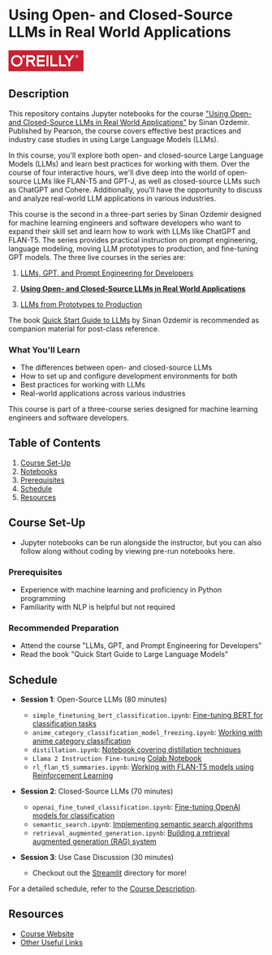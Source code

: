 # Using Open- and Closed-Source LLMs in Real World Applications

![O'Reilly](images/oreilly.png)

## Description

This repository contains Jupyter notebooks for the course ["Using Open- and Closed-Source LLMs in Real World Applications"](https://learning.oreilly.com/live-events/using-open-and-closed-source-llms-in-real-world-applications/0636920094342/) by Sinan Ozdemir. Published by Pearson, the course covers effective best practices and industry case studies in using Large Language Models (LLMs).

In this course, you'll explore both open- and closed-source Large Language Models (LLMs) and learn best practices for working with them. Over the course of four interactive hours, we'll dive deep into the world of open-source LLMs like FLAN-T5 and GPT-J, as well as closed-source LLMs such as ChatGPT and Cohere. Additionally, you'll have the opportunity to discuss and analyze real-world LLM applications in various industries.

This course is the second in a three-part series by Sinan Ozdemir designed for machine learning engineers and software developers who want to expand their skill set and learn how to work with LLMs like ChatGPT and FLAN-T5. The series provides practical instruction on prompt engineering, language modeling, moving LLM prototypes to production, and fine-tuning GPT models. The three live courses in the series are:

1. [LLMs, GPT, and Prompt Engineering for Developers](https://learning.oreilly.com/live-events/llms-gpt-and-prompt-engineering-for-developers/0636920094338/0636920094337/#liveEventSchedule)

2. **[Using Open- and Closed-Source LLMs in Real World Applications](https://learning.oreilly.com/live-events/using-open-and-closed-source-llms-in-real-world-applications/0636920094342/)**

3. [LLMs from Prototypes to Production](https://learning.oreilly.com/live-events/llms-from-prototypes-to-production/0636920095639/)

The book [Quick Start Guide to LLMs](https://learning.oreilly.com/library/view/quick-start-guide/9780138199425) by Sinan Ozdemir is recommended as companion material for post-class reference.

### What You'll Learn

- The differences between open- and closed-source LLMs
- How to set up and configure development environments for both
- Best practices for working with LLMs
- Real-world applications across various industries

This course is part of a three-course series designed for machine learning engineers and software developers.

## Table of Contents

1. [Course Set-Up](#course-set-up)
2. [Notebooks](#notebooks)
3. [Prerequisites](#prerequisites)
4. [Schedule](#schedule)
5. [Resources](#resources)

## Course Set-Up

- Jupyter notebooks can be run alongside the instructor, but you can also follow along without coding by viewing pre-run notebooks here.

### Prerequisites

- Experience with machine learning and proficiency in Python programming
- Familiarity with NLP is helpful but not required

### Recommended Preparation

- Attend the course "LLMs, GPT, and Prompt Engineering for Developers"
- Read the book "Quick Start Guide to Large Language Models"


## Schedule

- **Session 1**: Open-Source LLMs (80 minutes)
	- `simple_finetuning_bert_classification.ipynb`: [Fine-tuning BERT for classification tasks](notebooks/simple_finetuning_bert_classification.ipynb)
	- `anime_category_classification_model_freezing.ipynb`: [Working with anime category classification](notebooks/anime_category_classification_model_freezing.ipynb)
	- `distillation.ipynb`: [Notebook covering distillation techniques](https://colab.research.google.com/drive/1GO8w1gC2TRII9-aaRNaFN6mkCglm2pJa?usp=sharing)
	- `Llama 2 Instruction Fine-tuning` [Colab Notebook](https://colab.research.google.com/drive/1gN7jsUFQTPAj5uFrq06HcSLQSZzT7hZz?usp=sharing)
	- `rl_flan_t5_summaries.ipynb`: [Working with FLAN-T5 models using Reinforcement Learning](https://colab.research.google.com/drive/1wG8lv6drn872HNZHrT7V9kl6JIF1SXpr?usp=sharing)

- **Session 2**: Closed-Source LLMs (70 minutes)
	- `openai_fine_tuned_classification.ipynb`: [Fine-tuning OpenAI models for classification](notebooks/openai_fine_tuned_classification.ipynb)
	- `semantic_search.ipynb`: [Implementing semantic search algorithms](https://colab.research.google.com/drive/1h8dmDclOnYsXKlMDYp1uRuW55xbzypUY?usp=sharing)
	- `retrieval_augmented_generation.ipynb`: [Building a retrieval augmented generation (RAG) system](notebooks/retrieval_augmented_generation.ipynb)
- **Session 3**: Use Case Discussion (30 minutes)
	- Checkout out the [Streamlit](streamlit/) directory for more!

For a detailed schedule, refer to the [Course Description](#description).

## Resources

- [Course Website](https://learning.oreilly.com/live-events/using-open-and-closed-source-llms-in-real-world-applications/0636920094342/)
- [Other Useful Links](https://learning.oreilly.com/playlists/2953f6c7-0e13-49ac-88e2-b951e11388de/)
